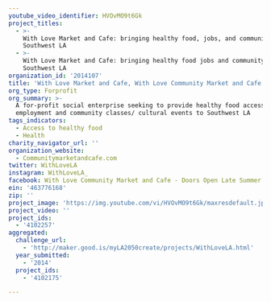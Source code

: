 ```yaml
---
youtube_video_identifier: HVOvMO9t6Gk
project_titles:
  - >-
    With Love Market and Cafe: bringing healthy food, jobs, and community to
    Southwest LA
  - >-
    With Love Market and Cafe: bringing healthy food jobs and community to
    Southwest LA
organization_id: '2014107'
title: 'With Love Market and Cafe, With Love Community Market and Cafe'
org_type: Forprofit
org_summary: >-
  A for-profit social enterprise seeking to provide healthy food access,
  employment and community classes/ cultural events to Southwest LA
tags_indicators:
  - Access to healthy food
  - Health
charity_navigator_url: ''
organization_website:
  - Communitymarketandcafe.com
twitter: WithLoveLA
instagram: WithLoveLA_
facebook: With Love Community Market and Cafe - Doors Open Late Summer 2014
ein: '463776168'
zip: ''
project_image: 'https://img.youtube.com/vi/HVOvMO9t6Gk/maxresdefault.jpg'
project_video: ''
project_ids:
  - '4102257'
aggregated:
  challenge_url:
    - 'http://maker.good.is/myLA2050create/projects/WithLoveLA.html'
  year_submitted:
    - '2014'
  project_ids:
    - '4102175'

---
```

